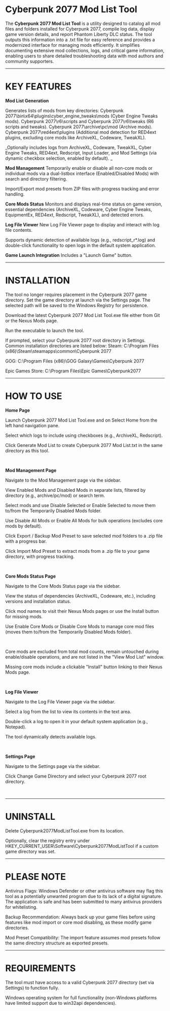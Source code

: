 # Cyberpunk 2077 Mod List Tool

The **Cyberpunk 2077 Mod List Tool** is a utility designed to catalog all mod files and folders installed for Cyberpunk 2077, compile log data, display game version details, and report Phantom Liberty DLC status. The tool outputs this information into a .txt file for easy reference and provides a modernized interface for managing mods efficiently. It simplifies documenting extensive mod collections, logs, and critical game information, enabling users to share detailed troubleshooting data with mod authors and community supporters.

_______________________________________________________________________________________________________________________________________________________________________________________________________________________________________________________________________________________________________________________________________________________________________________

# KEY FEATURES

**Mod List Generation**

Generates lists of mods from key directories:
Cyberpunk 2077\bin\x64\plugins\cyber_engine_tweaks\mods (Cyber Engine Tweaks mods).
Cyberpunk 2077\r6\scripts and Cyberpunk 2077\r6\tweaks (R6 scripts and tweaks).
Cyberpunk 2077\archive\pc\mod (Archive mods).
Cyberpunk 2077\red4ext\plugins (Additional mod detection for RED4ext plugins, excluding core mods like ArchiveXL, Codeware, TweakXL).

_Optionally includes logs from ArchiveXL, Codeware, TweakXL, Cyber Engine Tweaks, RED4ext, Redscript, Input Loader, and Mod Settings (via dynamic checkbox selection, enabled by default).
_

**Mod Management**
Temporarily enable or disable all non-core mods or individual mods via a dual-listbox interface (Enabled/Disabled Mods) with search and directory filtering.

Import/Export mod presets from ZIP files with progress tracking and error handling.

**Core Mods Status**
Monitors and displays real-time status on game version, essential dependencies (ArchiveXL, Codeware, Cyber Engine Tweaks, EquipmentEx, RED4ext, Redscript, TweakXL), and detected errors.

**Log File Viewer**
New Log File Viewer page to display and interact with log file contents.

Supports dynamic detection of available logs (e.g., redscript_r*.log) and double-click functionality to open logs in the default system application.

**Game Launch Integration**
Includes a "Launch Game" button.

_______________________________________________________________________________________________________________________________________________________________________________________________________________________________________________________________________________________________________________________________________________________________________________

# INSTALLATION

The tool no longer requires placement in the Cyberpunk 2077 game directory. Set the game directory at launch via the Settings page. The selected path will be saved to the Windows Registry for persistence.

Download the latest Cyberpunk 2077 Mod List Tool.exe file either from Git or the Nexus Mods page.

Run the executable to launch the tool.

If prompted, select your Cyberpunk 2077 root directory in Settings. Common installation directories are listed below:
Steam:
C:\Program Files (x86)\Steam\steamapps\common\Cyberpunk 2077

GOG:
C:\Program Files (x86)\GOG Galaxy\Games\Cyberpunk 2077

Epic Games Store:
C:\Program Files\Epic Games\Cyberpunk2077

_______________________________________________________________________________________________________________________________________________________________________________________________________________________________________________________________________________________________________________________________________________________________________________

# HOW TO USE

**Home Page**

Launch Cyberpunk 2077 Mod List Tool.exe and on Select Home from the left hand navigation pane.

Select which logs to include using checkboxes (e.g., ArchiveXL, Redscript).

Click Generate Mod List to create Cyberpunk 2077 Mod List.txt in the same directory as this tool. 

<br />

**Mod Management Page**

Navigate to the Mod Management page via the sidebar.

View Enabled Mods and Disabled Mods in separate lists, filtered by directory (e.g., archive/pc/mod) or search term.

Select mods and use Disable Selected or Enable Selected to move them to/from the Temporarily Disabled Mods folder.

Use Disable All Mods or Enable All Mods for bulk operations (excludes core mods by default).

Click Export / Backup Mod Preset to save selected mod folders to a .zip file with a progress bar.

Click Import Mod Preset to extract mods from a .zip file to your game directory, with progress tracking.

<br />

**Core Mods Status Page**

Navigate to the Core Mods Status page via the sidebar.

View the status of dependencies (ArchiveXL, Codeware, etc.), including versions and installation status.

Click mod names to visit their Nexus Mods pages or use the Install button for missing mods.

Use Enable Core Mods or Disable Core Mods to manage core mod files (moves them to/from the Temporarily Disabled Mods folder).

<br />

Core mods are excluded from total mod counts, remain untouched during enable/disable operations, and are not listed in the "View Mod List" window.

Missing core mods include a clickable "Install" button linking to their Nexus Mods page.

<br />

**Log File Viewer**

Navigate to the Log File Viewer page via the sidebar.

Select a log from the list to view its contents in the text area.

Double-click a log to open it in your default system application (e.g., Notepad).

The tool dynamically detects available logs.

<br />

**Settings Page**

Navigate to the Settings page via the sidebar.

Click Change Game Directory and select your Cyberpunk 2077 root directory.

<br />

_______________________________________________________________________________________________________________________________________________________________________________________________________________________________________________________________________________________________________________________________________________________________________________

# UNINSTALL

Delete Cyberpunk2077ModListTool.exe from its location.

Optionally, clear the registry entry under HKEY_CURRENT_USER\Software\Cyberpunk2077ModListTool if a custom game directory was set.

_______________________________________________________________________________________________________________________________________________________________________________________________________________________________________________________________________________________________________________________________________________________________________________

# PLEASE NOTE

Antivirus Flags: Windows Defender or other antivirus software may flag this tool as a potentially unwanted program due to its lack of a digital signature. The application is safe and has been submitted to many antivirus providers for whitelisting.

Backup Recommendation: Always back up your game files before using features like mod import or core mod disabling, as these modify game directories.

Mod Preset Compatibility: The import feature assumes mod presets follow the same directory structure as exported presets.

_______________________________________________________________________________________________________________________________________________________________________________________________________________________________________________________________________________________________________________________________________________________________________________

# REQUIREMENTS

The tool must have access to a valid Cyberpunk 2077 directory (set via Settings) to function fully.

Windows operating system for full functionality (non-Windows platforms have limited support due to win32api dependencies).
